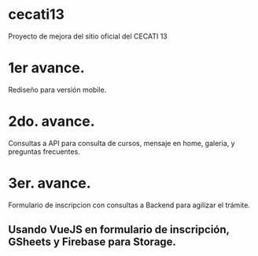 # cecati13
Proyecto de mejora del sitio oficial del CECATI 13

# 1er avance.
Rediseño para versión mobile.

# 2do. avance.
Consultas a API para consulta de cursos, mensaje en home, galeria, y preguntas frecuentes.

# 3er. avance.
Formulario de inscripcion con consultas a Backend para agilizar el trámite.
## Usando VueJS en formulario de inscripción, GSheets y Firebase para Storage.




